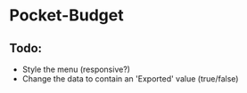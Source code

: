 # Pocket-Budget

## Todo:
- Style the menu (responsive?)
- Change the data to contain an 'Exported' value (true/false)